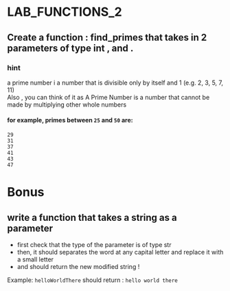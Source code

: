 # LAB_FUNCTIONS_2


## Create a function : find_primes that takes in 2 parameters of type int , and   . 

### hint
a prime number i a number that is divisible only by itself and 1 (e.g. 2, 3, 5, 7, 11)    
Also , you can think of it as A Prime Number is a number that cannot be made by multiplying other whole numbers


#### for example, primes between `25` and `50` are:
```
29   
31   
37   
41   
43   
47   
```

# Bonus
## write a function that takes a string as a parameter
- first check that the type of the parameter is of type str
- then, it should separates the word at any capital letter and replace it with a small letter 
- and  should return the new modified string !

Example: `helloWorldThere` should return :
```hello world there```
